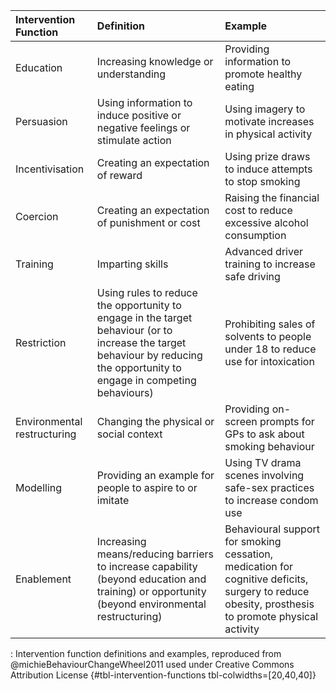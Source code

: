 | **Intervention Function**   | **Definition**                                                                                                                                                              | **Example**                                                                                                                                      |
|:-----------------|:-----------------------------|:------------------------|
| Education                   | Increasing knowledge or understanding                                                                                                                                       | Providing information to promote healthy eating                                                                                                  |
| Persuasion                  | Using information to induce positive or negative feelings or stimulate action                                                                                               | Using imagery to motivate increases in physical activity                                                                                         |
| Incentivisation             | Creating an expectation of reward                                                                                                                                           | Using prize draws to induce attempts to stop smoking                                                                                             |
| Coercion                    | Creating an expectation of punishment or cost                                                                                                                               | Raising the financial cost to reduce excessive alcohol consumption                                                                               |
| Training                    | Imparting skills                                                                                                                                                            | Advanced driver training to increase safe driving                                                                                                |
| Restriction                 | Using rules to reduce the opportunity to engage in the target behaviour (or to increase the target behaviour by reducing the opportunity to engage in competing behaviours) | Prohibiting sales of solvents to people under 18 to reduce use for intoxication                                                                  |
| Environmental restructuring | Changing the physical or social context                                                                                                                                     | Providing on-screen prompts for GPs to ask about smoking behaviour                                                                               |
| Modelling                   | Providing an example for people to aspire to or imitate                                                                                                                     | Using TV drama scenes involving safe-sex practices to increase condom use                                                                        |
| Enablement                  | Increasing means/reducing barriers to increase capability (beyond education and training) or opportunity (beyond environmental restructuring)                               | Behavioural support for smoking cessation, medication for cognitive deficits, surgery to reduce obesity, prosthesis to promote physical activity |

: Intervention function definitions and examples, reproduced from @michieBehaviourChangeWheel2011 used under Creative Commons Attribution License {#tbl-intervention-functions tbl-colwidths=\[20,40,40\]}